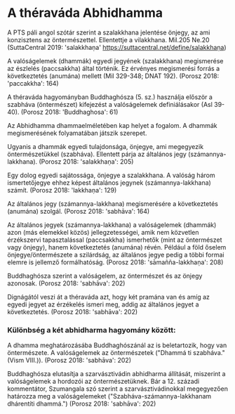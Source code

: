# A théraváda Abhidhamma

A PTS páli angol szótár szerint a szalakkhana jelentése önjegy, az ami konzisztens az öntermészettel. Ellentettje a vilakkhana. Mil.205 Ne.20 (SuttaCentral 2019: 'salakkhaṇa' https://suttacentral.net/define/salakkhaṇa)

A valóságelemek (dhammák) egyedi jegyének (szalakkhana) megismerése az észlelés (paccsakkha) által történik. Ez érvényes megismerési forrás a következtetés (anumána) mellett (Mil 329-348; DNAT 192). (Porosz 2018: 'paccakkha': 164)

A théraváda hagyományban Buddhaghósza (5. sz.) használja először a szabháva (öntermészet) kifejezést a valóságelemek definiálásakor (Asl 39-40). (Porosz 2018: 'Buddhaghosa': 61)

Az Abhidhamma dhammaelméletében kap helyet a fogalom. A dhammák megismerésének folyamatában játszik szerepet.

Ugyanis a dhammák egyedi tulajdonsága, önjegye, ami megegyezik öntermészetükkel (szabháva). Ellentett párja az általános jegy (számannya-lakkhana). (Porosz 2018: 'salakkhaṇa': 205)


Egy dolog egyedi sajátossága, önjegye a szalakkhana. A valóság három ismertetőjegye ehhez képest általános jegynek (számannya-lakkhana) számít. (Porosz 2018: 'lakkhaṇa': 129)


Az általános jegy (számannya-lakkhana) megismerésére a következtetés (anumána) szolgál. (Porosz 2018: 'sabhāva': 164)

Az általános jegyek (számannya-lakkhana) a valóságelemek (dhammák) azon (más elemekkel közös) jellegzetességei, amik nem közvetlen érzékszervi tapasztalással (paccsakkha) ismerhetők (mint az öntermészet vagy önjegy), hanem következtetés (anumána) révén. Például a föld őselem önjegye/öntermészete a szilárdság, az általános jegye pedig a többi formai elemre is jellemző formálhatóság. (Porosz 2018: 'sāmañña-lakkhaṇa': 208)

Buddhaghósza szerint a valóságelem, az öntermészet és az önjegy azonosak. (Porosz 2018: 'sabhāva': 202)

Dignágától veszi át a théraváda azt, hogy két pramána van és amíg az egyedi jegyet az érzékelés ismeri meg, addig az általános jegyet a következtetés. (Porosz 2018: 'sabhāva': 202)


### Különbség a két abhidharma hagyomány között:

A dhamma meghatározásába Buddhaghószánál az is beletartozik, hogy van öntermészete. A valóságelemek az öntermészetek ("Dhammá ti szabháva." (Vism VIII.)). (Porosz 2018: 'sabhāva': 202)

Buddhaghósza elutasítja a szarvásztivádin abhidharma állítását, miszerint a valóságelemek a hordozói az öntermészetüknek.
Bár a 12. századi kommentátor, Szumangala szó szerint a szarvásztivádinokkal megegyezően határozza meg a valóságelemeket ("Szabháva-számannya-lakkhanam dhárentíti dhammá.") (Porosz 2018: 'sabhāva': 202)
